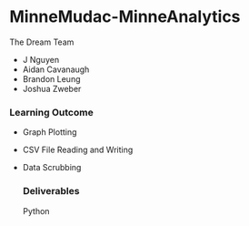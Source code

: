 # MinneMudac-MinneAnalytics
The Dream Team
* J Nguyen
* Aidan Cavanaugh
* Brandon Leung
* Joshua Zweber

### Learning Outcome
- Graph Plotting
- CSV File Reading and Writing
- Data Scrubbing

  ### Deliverables
  Python
